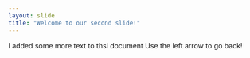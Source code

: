```yaml
---
layout: slide
title: "Welcome to our second slide!"
---
```

I added some more text to thsi document
Use the left arrow to go back!
